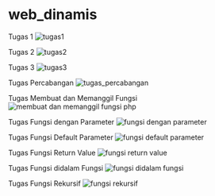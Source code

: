 # web_dinamis
Tugas 1
![tugas1](https://user-images.githubusercontent.com/73781686/97809503-d7c01680-1c9f-11eb-890e-ab44f5127df3.png)

Tugas 2
![tugas2](https://user-images.githubusercontent.com/73781686/97809578-371e2680-1ca0-11eb-845b-de2d00c72023.png)

Tugas 3
![tugas3](https://user-images.githubusercontent.com/73781686/97809597-65036b00-1ca0-11eb-894a-1fdd38a8e969.png)

Tugas Percabangan
![tugas_percabangan](https://user-images.githubusercontent.com/73781686/99186282-d30c5f80-2781-11eb-863d-4b110f727108.png)

Tugas Membuat dan Memanggil Fungsi
![membuat dan memanggil fungsi php](https://user-images.githubusercontent.com/73781686/100542368-0cfa5d00-327c-11eb-9a53-f677db02191a.png)

Tugas Fungsi dengan Parameter
![fungsi dengan parameter](https://user-images.githubusercontent.com/73781686/100542456-885c0e80-327c-11eb-8a02-36e795e3375f.png)

Tugas Fungsi Default Parameter
![fungsi default parameter](https://user-images.githubusercontent.com/73781686/100542492-bd686100-327c-11eb-9e7f-1ab74aeaa040.png)

Tugas Fungsi Return Value
![fungsi return value](https://user-images.githubusercontent.com/73781686/100542526-fb658500-327c-11eb-8b38-a0732ca8aa07.png)

Tugas Fungsi didalam Fungsi
![fungsi didalam fungsi](https://user-images.githubusercontent.com/73781686/100542569-5eefb280-327d-11eb-81c1-65e9b62f7117.png)

Tugas Fungsi Rekursif
![fungsi rekursif](https://user-images.githubusercontent.com/73781686/100542614-96f6f580-327d-11eb-9d54-788ca83677de.png)
